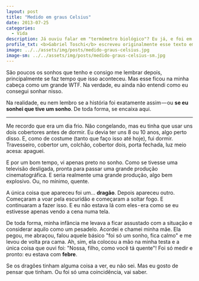 ```yaml
---
layout: post
title: "Medido em graus Celsius"
date: 2013-07-25
categories:
  - Vida
description: Já ouviu falar em "termômetro biológico"? Eu já, e foi em um sonho.
profile_txt: <b>Gabriel Toschi</b> escreveu originalmente esse texto em 2013, no auge dos seus 15 aninhos. Por mais que o sonho nunca tenha saído de sua memória e configure um dos momentos mais estranhos de sua infância, o real motivo dele estar aqui era ter algo para testar o layout do blog.
image: ../../assets/img/posts/medido-graus-celsius.jpg
image-sm: ../../assets/img/posts/medido-graus-celsius-sm.jpg
---
```


São poucos os sonhos que tenho e consigo me lembrar depois, principalmente se faz tempo que isso aconteceu. Mas esse ficou na minha cabeça como um grande WTF. Na verdade, eu ainda não entendi como eu consegui sonhar nisso.

Na realidade, eu nem lembro se a história foi exatamente assim — ou **se eu sonhei que tive um sonho**. De toda forma, se encaixa aqui.

---

Me recordo que era um dia frio. Não congelando, mas eu tinha que usar uns dois cobertores antes de dormir. Eu devia ter uns 8 ou 10 anos, algo perto disso. E, como de costume (tanto que faço isso até hoje), fui dormir. Travesseiro, cobertor um, colchão, cobertor dois, porta fechada, luz meio acesa: apaguei.

E por um bom tempo, vi apenas preto no sonho. Como se tivesse uma televisão desligada, pronta para passar uma grande produção cinematográfica. E seria realmente uma grande produção, algo bem explosivo. Ou, no mínimo, quente.

A única coisa que apareceu foi um… **dragão**. Depois apareceu outro. Começaram a voar pela escuridão e começaram a soltar fogo. E continuaram a fazer isso. E eu não estava lá com eles - era como se eu estivesse apenas vendo a cena numa tela.

De toda forma, minha infância me levava a ficar assustado com a situação e considerar aquilo como um pesadelo. Acordei e chamei minha mãe. Ela pegou, me abraçou, falou aquele básico "foi só um sonho, fica calmo" e me levou de volta pra cama. Ah, sim, ela colocou a mão na minha testa e a única coisa que ouvi foi: "Nossa, filho, como você tá quente"!
Foi só medir e pronto: eu estava com **febre**.

Se os dragões tinham alguma coisa a ver, eu não sei. Mas eu gosto de pensar que tinham. Ou foi só uma coincidência, vai saber.
